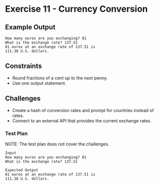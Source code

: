 # Exercise 11 - Currency Conversion

## Example Output

```
How many euros are you exchanging? 81
What is the exchange rate? 137.51
81 euros at an exchange rate of 137.51 is
111.38 U.S. dollars.
```

## Constraints
- Round fractions of a cent up to the next penny.
- Use one output statement.

## Challenges
* Create a hash of conversion rates and prompt for countries instead of rates.
* Connect to an external API that provides the current exchange rates.

### Test Plan

NOTE: The test plan does not cover the challenges. 

```
Input
How many euros are you exchanging? 81
What is the exchange rate? 137.51

Expected Output
81 euros at an exchange rate of 137.51 is
111.38 U.S. dollars.
```